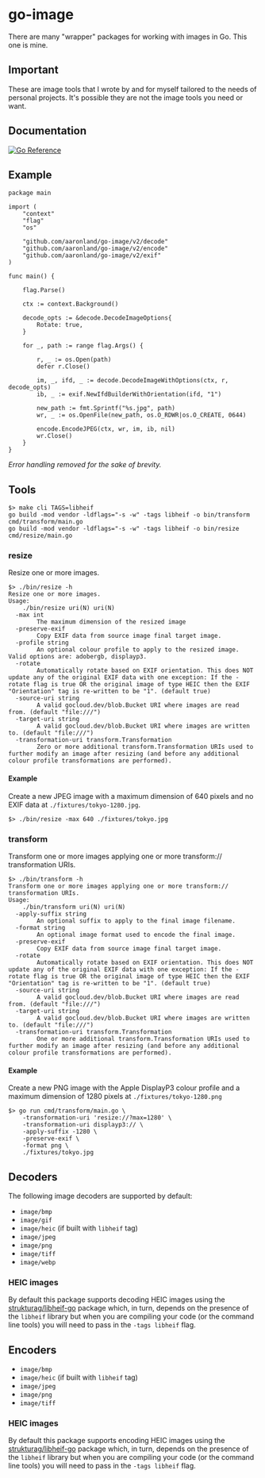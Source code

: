 # go-image

There are many "wrapper" packages for working with images in Go. This one is mine.

## Important

These are image tools that I wrote by and for myself tailored to the needs of personal projects. It's possible they are not the image tools you need or want.

## Documentation

[![Go Reference](https://pkg.go.dev/badge/github.com/aaronland/go-image.svg)](https://pkg.go.dev/github.com/aaronland/go-image/v2)

## Example

```
package main

import (
	"context"
	"flag"
	"os"

	"github.com/aaronland/go-image/v2/decode"
	"github.com/aaronland/go-image/v2/encode"
	"github.com/aaronland/go-image/v2/exif"
)

func main() {

	flag.Parse()

	ctx := context.Background()

	decode_opts := &decode.DecodeImageOptions{
		Rotate: true,
	}		  
		    
	for _, path := range flag.Args() {

		r, _ := os.Open(path)
		defer r.Close()

		im, _, ifd, _ := decode.DecodeImageWithOptions(ctx, r, decode_opts)
		ib, _ := exif.NewIfdBuilderWithOrientation(ifd, "1")

		new_path := fmt.Sprintf("%s.jpg", path)
		wr, _ := os.OpenFile(new_path, os.O_RDWR|os.O_CREATE, 0644)

		encode.EncodeJPEG(ctx, wr, im, ib, nil)
		wr.Close()
	}
}
```

_Error handling removed for the sake of brevity._

## Tools

```
$> make cli TAGS=libheif
go build -mod vendor -ldflags="-s -w" -tags libheif -o bin/transform cmd/transform/main.go
go build -mod vendor -ldflags="-s -w" -tags libheif -o bin/resize cmd/resize/main.go
```

### resize

Resize one or more images.

```
$> ./bin/resize -h
Resize one or more images.
Usage:
	./bin/resize uri(N) uri(N)
  -max int
    	The maximum dimension of the resized image
  -preserve-exif
    	Copy EXIF data from source image final target image.
  -profile string
    	An optional colour profile to apply to the resized image. Valid options are: adobergb, displayp3.
  -rotate
    	Automatically rotate based on EXIF orientation. This does NOT update any of the original EXIF data with one exception: If the -rotate flag is true OR the original image of type HEIC then the EXIF "Orientation" tag is re-written to be "1". (default true)
  -source-uri string
    	A valid gocloud.dev/blob.Bucket URI where images are read from. (default "file:///")
  -target-uri string
    	A valid gocloud.dev/blob.Bucket URI where images are written to. (default "file:///")
  -transformation-uri transform.Transformation
    	Zero or more additional transform.Transformation URIs used to further modify an image after resizing (and before any additional colour profile transformations are performed).
```

#### Example

Create a new JPEG image with a maximum dimension of 640 pixels and no EXIF data at `./fixtures/tokyo-1280.jpg`.

```
$> ./bin/resize -max 640 ./fixtures/tokyo.jpg
```

### transform

Transform one or more images applying one or more transform:// transformation URIs.

```
$> ./bin/transform -h
Transform one or more images applying one or more transform:// transformation URIs.
Usage:
	./bin/transform uri(N) uri(N)
  -apply-suffix string
    	An optional suffix to apply to the final image filename.
  -format string
    	An optional image format used to encode the final image.
  -preserve-exif
    	Copy EXIF data from source image final target image.
  -rotate
    	Automatically rotate based on EXIF orientation. This does NOT update any of the original EXIF data with one exception: If the -rotate flag is true OR the original image of type HEIC then the EXIF "Orientation" tag is re-written to be "1". (default true)
  -source-uri string
    	A valid gocloud.dev/blob.Bucket URI where images are read from. (default "file:///")
  -target-uri string
    	A valid gocloud.dev/blob.Bucket URI where images are written to. (default "file:///")
  -transformation-uri transform.Transformation
    	One or more additional transform.Transformation URIs used to further modify an image after resizing (and before any additional colour profile transformations are performed).
```

#### Example

Create a new PNG image with the Apple DisplayP3 colour profile and a maximum dimension of 1280 pixels at `./fixtures/tokyo-1280.png`

```
$> go run cmd/transform/main.go \
	-transformation-uri 'resize://?max=1280' \
	-transformation-uri displayp3:// \
	-apply-suffix -1280 \
	-preserve-exif \
	-format png \
	./fixtures/tokyo.jpg
```

## Decoders

The following image decoders are supported by default:

* `image/bmp`
* `image/gif`
* `image/heic` (if built with `libheif` tag)
* `image/jpeg`
* `image/png`
* `image/tiff`
* `image/webp`

### HEIC images

By default this package supports decoding HEIC images using the [strukturag/libheif-go](http://github.com/strukturag/libheif-go) package which, in turn, depends on the presence of the `libheif` library but when you are compiling your code (or the command line tools) you will need to pass in the `-tags libheif` flag.

## Encoders

* `image/bmp`
* `image/heic` (if built with `libheif` tag)
* `image/jpeg`
* `image/png`
* `image/tiff`

### HEIC images

By default this package supports encoding HEIC images using the [strukturag/libheif-go](http://github.com/strukturag/libheif-go) package which, in turn, depends on the presence of the `libheif` library but when you are compiling your code (or the command line tools) you will need to pass in the `-tags libheif` flag.